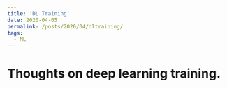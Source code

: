 ```yaml
---
title: 'DL Training'
date: 2020-04-05
permalink: /posts/2020/04/dltraining/
tags:
  - ML
---
```


Thoughts on deep learning training.
======

